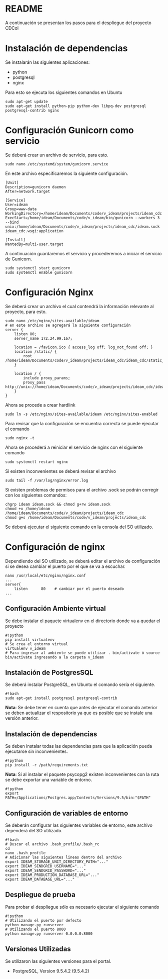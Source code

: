 # README #

A continuación se presentan los pasos para el despliegue del proyecto CDCol
<!-- 
https://www.digitalocean.com/community/tutorials/how-to-set-up-django-with-postgres-nginx-and-gunicorn-on-ubuntu-16-04
http://michal.karzynski.pl/blog/2013/06/09/django-nginx-gunicorn-virtualenv-supervisor/
http://docs.gunicorn.org/en/stable/run.html
 -->

# Instalación de dependencias

Se instalarán las siguientes aplicaciones:

* python
* postgresql
* nginx

Para esto se ejecuta los siguientes comandos en Ubuntu

    sudo apt-get update
    sudo apt-get install python-pip python-dev libpq-dev postgresql postgresql-contrib nginx

# Configuración Gunicorn como servicio

Se deberá crear un archivo de servicio, para esto.

    sudo nano /etc/systemd/system/gunicorn.service

En este archivo especificaremos la siguiente configuración.

    [Unit]
    Description=gunicorn daemon
    After=network.target

    [Service]
    User=ideam
    Group=www-data
    WorkingDirectory=/home/ideam/Documents/code/v_ideam/projects/ideam_cdc
    ExecStart=/home/ideam/Documents/code/v_ideam/bin/gunicorn --workers 3 --bind unix:/home/ideam/Documents/code/v_ideam/projects/ideam_cdc/ideam.sock ideam_cdc.wsgi:application

    [Install]
    WantedBy=multi-user.target

A continuación guardaremos el servicio y procederemos a iniciar el servicio de Gunicorn.

    sudo systemctl start gunicorn
    sudo systemctl enable gunicorn

# Configuración Nginx

Se deberá crear un archivo el cual contendrá la información relevante al proyecto, para esto.

    sudo nano /etc/nginx/sites-available/ideam
    # en este archivo se agregará la siguiente configuración
    server {
        listen 80;
        server_name 172.24.99.167;

        location = /favicon.ico { access_log off; log_not_found off; }
        location /static/ {
            root /home/ideam/Documents/code/v_ideam/projects/ideam_cdc/ideam_cdc/static_dirs/;
        }

        location / {
            include proxy_params;
            proxy_pass http://unix://home/ideam/Documents/code/v_ideam/projects/ideam_cdc/ideam.sock;
        }
    }

Ahora se procede a crear hardlink

    sudo ln -s /etc/nginx/sites-available/ideam /etc/nginx/sites-enabled

Para revisar que la configuración se encuentra correcta se puede ejecutar el comando

    sudo nginx -t

Ahora se procederá a reiniciar el servicio de nginx con el siguiente comando

    sudo systemctl restart nginx

Si existen inconvenientes se deberá revisar el archivo

    sudo tail -f /var/log/nginx/error.log

Si existen problemas de permisos para el archivo .sock se podrán corregir con los siguientes comandos:

    chgrp ideam ideam.sock && chmod g+rw ideam.sock
    chmod +x /home/ideam /home/ideam/Documents/code/v_ideam/projects/ideam_cdc
    chmod g+s /home/ideam/Documents/code/v_ideam/projects/ideam_cdc




Se deberá ejecutar el siguiente comando en la consola del SO utilizado.
# Configuración de nginx

Dependiendo del SO utilizado, se deberá editar el archivo de configuración si se desea cambiar el puerto por el que se va a escuchar.

    nano /usr/local/etc/nginx/nginx.conf
    ...
    server{
        listen      80    # cambiar por el puerto deseado
    ...









## Configuración Ambiente virtual

Se debe instalar el paquete virtualenv en el directorio donde va a quedar el proyecto

```
#!python
pip install virtualenv
# Se crea el entorno virtual
virtualenv v_ideam
# Para ingresar al ambiente se puede utilizar . bin/activate ó source bin/activate ingresando a la carpeta v_ideam
```

## Instalación de PostgresSQL

Se deberá instalar PostgreSQL, en Ubuntu el comando sería el siguiente.

```
#!bash
sudo apt-get install postgresql postgresql-contrib
```

**Nota**: Se debe tener en cuenta que antes de ejecutar el comando anterior se deben actualizar el respositorio ya que es posible que se instale una versión anterior.


## Instalación de dependencias

Se deben instalar todas las dependencias para que la aplicación pueda ejecutarse sin inconvenientes.

```
#!python
pip install -r /path/requirements.txt
```

**Nota**: Si al instalar el paquete psycopg2 existen inconvenientes con la ruta se debe exportar una variable de entorno.

```
#!python
export PATH=/Applications/Postgres.app/Contents/Versions/9.5/bin:"$PATH"
```

## Configuración de variables de entorno

Se deberán configurar las siguientes variables de entorno, este archivo dependerá del SO utilizado.

```
#!bash
# Buscar el archivo .bash_profile/.bash_rc
cd
nano .bash_profile
# Adicionar las siguientes lineas dentro del archivo
export IDEAM_STORAGE_UNIT_DIRECTORY_PATH="..."
export IDEAM_SENDGRID_USERNAME="..."
export IDEAM_SENDGRID_PASSWORD="..."
export IDEAM_PRODUCTION_DATABASE_URL="..."
export IDEAM_DATABASE_URL="..."
```

## Despliegue de prueba

Para probar el despliegue sólo es necesario ejecutar el siguiente comando

```
#!python
# Utilizando el puerto por defecto
python manage.py runserver
# Utilizando el puerto 8000
python manage.py runserver 0.0.0.0:8000
```

## Versiones Utilizadas

Se utilizaron las siguientes versiones para el portal.

* PostgreSQL, Version 9.5.4.2 (9.5.4.2)